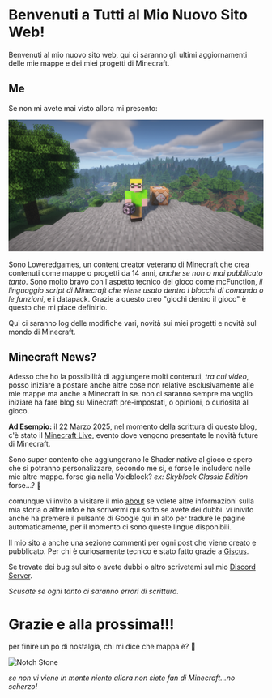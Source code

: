 # Benvenuti a Tutti al Mio Nuovo Sito Web!

Benvenuti al mio nuovo sito web, qui ci saranno gli ultimi aggiornamenti delle mie mappe e dei miei progetti di Minecraft.

## Me

Se non mi avete mai visto allora mi presento:

![La mia Skin!](images/posts/Website/me.png "La mia Skin!")

Sono Loweredgames, un content creator veterano di Minecraft che crea contenuti come mappe o progetti da 14 anni, _anche se non o mai pubblicato tanto_. Sono molto bravo con l'aspetto tecnico del gioco come mcFunction, _il linguaggio script di Minecraft che viene usato dentro i blocchi di comando o le funzioni_, e i datapack. Grazie a questo creo "giochi dentro il gioco" è questo che mi piace definirlo.

Qui ci saranno log delle modifiche vari, novità sui miei progetti e novità sul mondo di Minecraft.

## Minecraft News?

Adesso che ho la possibilità di aggiungere molti contenuti, _tra cui video_, posso iniziare a postare anche altre cose non relative esclusivamente alle mie mappe ma anche a Minecraft in se. 
non ci saranno sempre ma voglio iniziare ha fare blog su Minecraft pre-impostati, o opinioni, o curiosita al gioco.

**Ad Esempio:** il 22 Marzo 2025, nel momento della scrittura di questo blog, c'è stato il [Minecraft Live](https://www.minecraft.net/it-it/article/minecraft-live-2025-recap), evento dove vengono presentate le novità future di Minecraft. 

Sono super contento che aggiungerano le Shader native al gioco e spero che si potranno personalizzare, secondo me si, e forse le includero nelle mie altre mappe. forse gia nella Voidblock? _ex: Skyblock Classic Edition_ forse...? 🧐

comunque vi invito a visitare il mio [about](https://loweredgames.github.io/about) se volete altre informazioni sulla mia storia o altre info e ha scrivermi qui sotto se avete dei dubbi. vi inivito anche ha premere il pulsante di Google qui in alto per tradure le pagine automaticamente, per il momento ci sono queste lingue disponibili.

Il mio sito a anche una sezione commenti per ogni post che viene creato e pubblicato. Per chi è curiosamente tecnico è stato fatto grazie a [Giscus](https://giscus.app/).

Se trovate dei bug sul sito o avete dubbi o altro scrivetemi sul mio [Discord Server](https://discord.gg/T6PHxhznJ6).

_Scusate se ogni tanto ci saranno errori di scrittura._

# Grazie e alla prossima!!!

per finire un pò di nostalgia, chi mi dice che mappa è? 🙂

![Notch Stone](images/posts/Website/notch_stone.png "Vi viene in mente qualcosa vedendo questa immagine?")

_se non vi viene in mente niente allora non siete fan di Minecraft...no scherzo!_